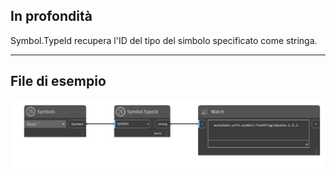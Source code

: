 ## In profondità
Symbol.TypeId recupera l'ID del tipo del simbolo specificato come stringa.
___
## File di esempio

![Symbol.TypeId](./DynamoUnits.Symbol.TypeId_img.png)
